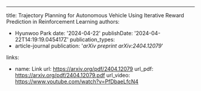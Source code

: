 ---
title: Trajectory Planning for Autonomous Vehicle Using Iterative Reward Prediction in Reinforcement Learning
authors:
- Hyunwoo Park
date: '2024-04-22'
publishDate: '2024-04-22T14:19:19.045417Z'
publication_types:
- article-journal
publication: '*arXiv preprint arXiv:2404.12079*'

links:
- name: Link
  url: https://arxiv.org/pdf/2404.12079
url_pdf: https://arxiv.org/pdf/2404.12079.pdf
url_video: https://www.youtube.com/watch?v=PfDbaeLfcN4